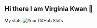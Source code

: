 ## Hi there I am Virginia Kwan 👋 

<!--
**HOICHINGG/HOICHINGG** is a ✨ _special_ ✨ repository because its `README.md` (this file) appears on your GitHub profile.

Here are some ideas to get you started:
about me
- 🔭 I’m currently studying in PTCC
- 🌱 I’m currently learning ICT and programming
- 👯 I’m looking to collaborate on ...
- 🤔 I’m looking for help with ...
- 💬 Ask me about ...
- 📫 How to reach me: ig @hoi_.ching.__
- 😄 Pronouns: ...
- ⚡ Fun fact: ...
-->
My stats
![Your GitHub Stats](https://github-readme-stats.vercel.app/api?username=HOICHINGG&show_icons=true&theme=tokyonight)

